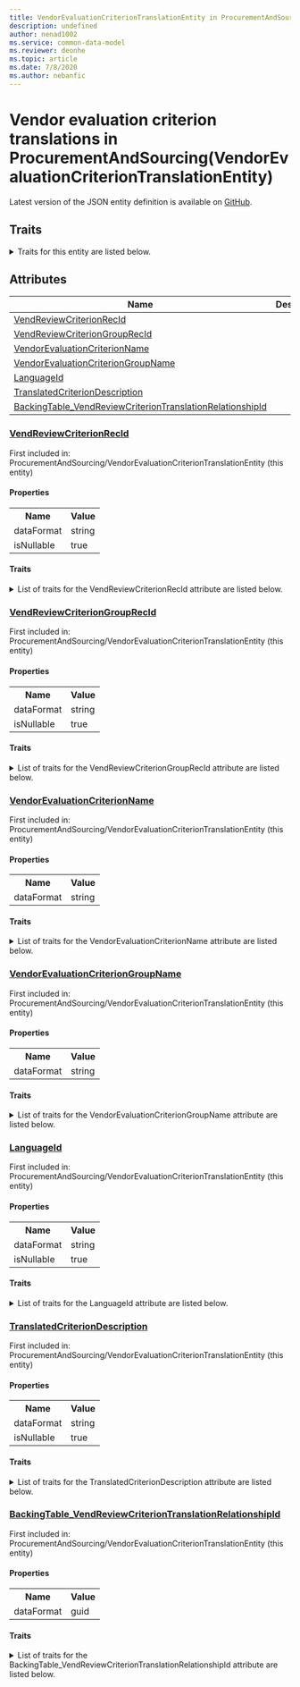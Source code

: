 ```yaml
---
title: VendorEvaluationCriterionTranslationEntity in ProcurementAndSourcing - Common Data Model | Microsoft Docs
description: undefined
author: nenad1002
ms.service: common-data-model
ms.reviewer: deonhe
ms.topic: article
ms.date: 7/8/2020
ms.author: nebanfic
---
```


# Vendor evaluation criterion translations in ProcurementAndSourcing(VendorEvaluationCriterionTranslationEntity)

  
 Latest version of the JSON entity definition is available on <a href="https://github.com/Microsoft/CDM/tree/master/schemaDocuments/core/operationsCommon/Entities/SupplyChain/ProcurementAndSourcing/VendorEvaluationCriterionTranslationEntity.cdm.json" target="_blank">GitHub</a>.  

## Traits

<details>
<summary>Traits for this entity are listed below.  
</summary>

**is.CDM.entityVersion**  
  <table><tr><th>Parameter</th><th>Value</th><th>Data type</th><th>Explanation</th></tr><tr><td>versionNumber</td><td>"1.0"</td><td>string</td><td>semantic version number of the entity</td></tr></table>

**is.application.releaseVersion**  
  <table><tr><th>Parameter</th><th>Value</th><th>Data type</th><th>Explanation</th></tr><tr><td>releaseVersion</td><td>"10.0.13.0"</td><td>string</td><td>semantic version number of the application introducing this entity</td></tr></table>

**is.localized.displayedAs**  
  Holds the list of language specific display text for an object.  <table><tr><th>Parameter</th><th>Value</th><th>Data type</th><th>Explanation</th></tr><tr><td>localizedDisplayText</td><td><table><tr><th>languageTag</th><th>displayText</th></tr><tr><td>en</td><td>Vendor evaluation criterion translations</td></tr></table></td><td>entity</td><td>a reference to the constant entity holding the list of localized text</td></tr></table>

</details>

## Attributes

|Name|Description|First Included in Instance|
|---|---|---|
|[VendReviewCriterionRecId](#VendReviewCriterionRecId)||<a href="VendorEvaluationCriterionTranslationEntity.md" target="_blank">ProcurementAndSourcing/VendorEvaluationCriterionTranslationEntity</a>|
|[VendReviewCriterionGroupRecId](#VendReviewCriterionGroupRecId)||<a href="VendorEvaluationCriterionTranslationEntity.md" target="_blank">ProcurementAndSourcing/VendorEvaluationCriterionTranslationEntity</a>|
|[VendorEvaluationCriterionName](#VendorEvaluationCriterionName)||<a href="VendorEvaluationCriterionTranslationEntity.md" target="_blank">ProcurementAndSourcing/VendorEvaluationCriterionTranslationEntity</a>|
|[VendorEvaluationCriterionGroupName](#VendorEvaluationCriterionGroupName)||<a href="VendorEvaluationCriterionTranslationEntity.md" target="_blank">ProcurementAndSourcing/VendorEvaluationCriterionTranslationEntity</a>|
|[LanguageId](#LanguageId)||<a href="VendorEvaluationCriterionTranslationEntity.md" target="_blank">ProcurementAndSourcing/VendorEvaluationCriterionTranslationEntity</a>|
|[TranslatedCriterionDescription](#TranslatedCriterionDescription)||<a href="VendorEvaluationCriterionTranslationEntity.md" target="_blank">ProcurementAndSourcing/VendorEvaluationCriterionTranslationEntity</a>|
|[BackingTable_VendReviewCriterionTranslationRelationshipId](#BackingTable_VendReviewCriterionTranslationRelationshipId)||<a href="VendorEvaluationCriterionTranslationEntity.md" target="_blank">ProcurementAndSourcing/VendorEvaluationCriterionTranslationEntity</a>|

### <a href=#VendReviewCriterionRecId name="VendReviewCriterionRecId">VendReviewCriterionRecId</a>

First included in: ProcurementAndSourcing/VendorEvaluationCriterionTranslationEntity (this entity)  

#### Properties

<table><tr><th>Name</th><th>Value</th></tr><tr><td>dataFormat</td><td>string</td></tr><tr><td>isNullable</td><td>true</td></tr></table>

#### Traits

<details>
<summary>List of traits for the VendReviewCriterionRecId attribute are listed below.</summary>

**is.dataFormat.character**  
**is.dataFormat.big**  
**is.dataFormat.array**  
**is.nullable**  
The attribute value may be set to NULL.  

**is.dataFormat.character**  
**is.dataFormat.array**  
</details>

### <a href=#VendReviewCriterionGroupRecId name="VendReviewCriterionGroupRecId">VendReviewCriterionGroupRecId</a>

First included in: ProcurementAndSourcing/VendorEvaluationCriterionTranslationEntity (this entity)  

#### Properties

<table><tr><th>Name</th><th>Value</th></tr><tr><td>dataFormat</td><td>string</td></tr><tr><td>isNullable</td><td>true</td></tr></table>

#### Traits

<details>
<summary>List of traits for the VendReviewCriterionGroupRecId attribute are listed below.</summary>

**is.dataFormat.character**  
**is.dataFormat.big**  
**is.dataFormat.array**  
**is.nullable**  
The attribute value may be set to NULL.  

**is.dataFormat.character**  
**is.dataFormat.array**  
</details>

### <a href=#VendorEvaluationCriterionName name="VendorEvaluationCriterionName">VendorEvaluationCriterionName</a>

First included in: ProcurementAndSourcing/VendorEvaluationCriterionTranslationEntity (this entity)  

#### Properties

<table><tr><th>Name</th><th>Value</th></tr><tr><td>dataFormat</td><td>string</td></tr></table>

#### Traits

<details>
<summary>List of traits for the VendorEvaluationCriterionName attribute are listed below.</summary>

**is.dataFormat.character**  
**is.dataFormat.big**  
**is.dataFormat.array**  
**is.dataFormat.character**  
**is.dataFormat.array**  
</details>

### <a href=#VendorEvaluationCriterionGroupName name="VendorEvaluationCriterionGroupName">VendorEvaluationCriterionGroupName</a>

First included in: ProcurementAndSourcing/VendorEvaluationCriterionTranslationEntity (this entity)  

#### Properties

<table><tr><th>Name</th><th>Value</th></tr><tr><td>dataFormat</td><td>string</td></tr></table>

#### Traits

<details>
<summary>List of traits for the VendorEvaluationCriterionGroupName attribute are listed below.</summary>

**is.dataFormat.character**  
**is.dataFormat.big**  
**is.dataFormat.array**  
**is.dataFormat.character**  
**is.dataFormat.array**  
</details>

### <a href=#LanguageId name="LanguageId">LanguageId</a>

First included in: ProcurementAndSourcing/VendorEvaluationCriterionTranslationEntity (this entity)  

#### Properties

<table><tr><th>Name</th><th>Value</th></tr><tr><td>dataFormat</td><td>string</td></tr><tr><td>isNullable</td><td>true</td></tr></table>

#### Traits

<details>
<summary>List of traits for the LanguageId attribute are listed below.</summary>

**is.dataFormat.character**  
**is.dataFormat.big**  
**is.dataFormat.array**  
**is.nullable**  
The attribute value may be set to NULL.  

**is.dataFormat.character**  
**is.dataFormat.array**  
</details>

### <a href=#TranslatedCriterionDescription name="TranslatedCriterionDescription">TranslatedCriterionDescription</a>

First included in: ProcurementAndSourcing/VendorEvaluationCriterionTranslationEntity (this entity)  

#### Properties

<table><tr><th>Name</th><th>Value</th></tr><tr><td>dataFormat</td><td>string</td></tr><tr><td>isNullable</td><td>true</td></tr></table>

#### Traits

<details>
<summary>List of traits for the TranslatedCriterionDescription attribute are listed below.</summary>

**is.dataFormat.character**  
**is.dataFormat.big**  
**is.dataFormat.array**  
**is.nullable**  
The attribute value may be set to NULL.  

**is.dataFormat.character**  
**is.dataFormat.array**  
</details>

### <a href=#BackingTable_VendReviewCriterionTranslationRelationshipId name="BackingTable_VendReviewCriterionTranslationRelationshipId">BackingTable_VendReviewCriterionTranslationRelationshipId</a>

First included in: ProcurementAndSourcing/VendorEvaluationCriterionTranslationEntity (this entity)  

#### Properties

<table><tr><th>Name</th><th>Value</th></tr><tr><td>dataFormat</td><td>guid</td></tr></table>

#### Traits

<details>
<summary>List of traits for the BackingTable_VendReviewCriterionTranslationRelationshipId attribute are listed below.</summary>

**is.dataFormat.character**  
**is.dataFormat.big**  
**is.dataFormat.array**  
**is.dataFormat.guid**  
**means.identity.entityId**  
**is.linkedEntity.identifier**  
Marks the attribute(s) that hold foreign key references to a linked (used as an attribute) entity. This attribute is added to the resolved entity to enumerate the referenced entities.  <table><tr><th>Parameter</th><th>Value</th><th>Data type</th><th>Explanation</th></tr><tr><td>entityReferences</td><td><table><tr><th>entityReference</th><th>attributeReference</th></tr><tr><td><a href="../../../Tables/SupplyChain/ProcurementAndSourcing/Main/VendReviewCriterionTranslation.md" target="_blank">/core/operationsCommon/Tables/SupplyChain/ProcurementAndSourcing/Main/VendReviewCriterionTranslation.cdm.json/VendReviewCriterionTranslation</a></td><td><a href="../../../Tables/SupplyChain/ProcurementAndSourcing/Main/VendReviewCriterionTranslation.md#RecId" target="_blank">RecId</a></td></tr></table></td><td>entity</td><td>a reference to the constant entity holding the list of entity references</td></tr></table>

**is.dataFormat.guid**  
**is.dataFormat.character**  
**is.dataFormat.array**  
</details>
